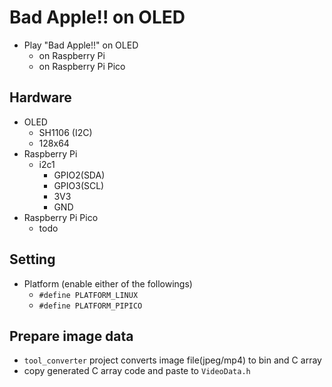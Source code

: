 # Bad Apple!! on OLED
- Play "Bad Apple!!" on OLED
	- on Raspberry Pi
	- on Raspberry Pi Pico

## Hardware
- OLED
	- SH1106 (I2C)
	- 128x64
- Raspberry Pi
	- i2c1
		- GPIO2(SDA)
		- GPIO3(SCL)
		- 3V3
		- GND
- Raspberry Pi Pico
	- todo

## Setting
- Platform (enable either of the followings)
	- `#define PLATFORM_LINUX`
	- `#define PLATFORM_PIPICO`

## Prepare image data
- `tool_converter` project converts image file(jpeg/mp4) to bin and C array
- copy generated C array code and paste to `VideoData.h`
